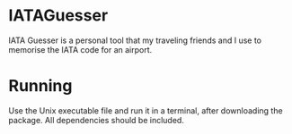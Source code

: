 # IATAGuesser
IATA Guesser is a personal tool that my traveling friends and I use to memorise the IATA code for an airport.

# Running
Use the Unix executable file and run it in a terminal, after downloading the package. All dependencies should be included.
